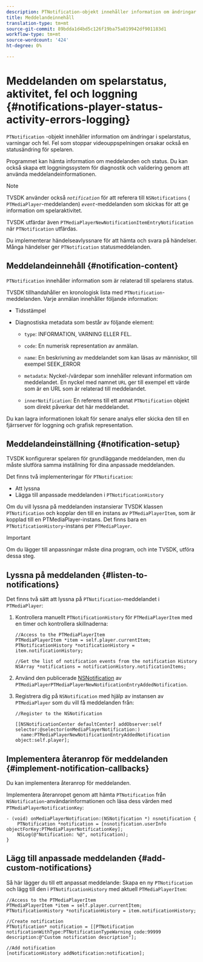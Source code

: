 ```yaml
---
description: PTNotification-objekt innehåller information om ändringar i spelarstatus, varningar och fel. Fel som stoppar videouppspelningen orsakar också en statusändring för spelaren.
title: Meddelandeinnehåll
translation-type: tm+mt
source-git-commit: 89bdda1d4bd5c126f19ba75a819942df901183d1
workflow-type: tm+mt
source-wordcount: '424'
ht-degree: 0%

---
```



# Meddelanden om spelarstatus, aktivitet, fel och loggning {#notifications-player-status-activity-errors-logging}

`PTNotification` -objekt innehåller information om ändringar i spelarstatus, varningar och fel. Fel som stoppar videouppspelningen orsakar också en statusändring för spelaren.

Programmet kan hämta information om meddelanden och status. Du kan också skapa ett loggningssystem för diagnostik och validering genom att använda meddelandeinformationen.

>[!NOTE]
>
>TVSDK använder också *`notification`* för att referera till `NSNotifications` ( `PTMediaPlayer`-meddelanden) *`event`*-meddelanden som skickas för att ge information om spelaraktivitet.

TVSDK utfärdar även `PTMediaPlayerNewNotificationItemEntryNotification` när `PTNotification` utfärdas.

Du implementerar händelseavlyssnare för att hämta och svara på händelser. Många händelser ger `PTNotification` statusmeddelanden.

## Meddelandeinnehåll {#notification-content}

`PTNotification` innehåller information som är relaterad till spelarens status.

TVSDK tillhandahåller en kronologisk lista med `PTNotification`-meddelanden. Varje anmälan innehåller följande information:

* Tidsstämpel
* Diagnostiska metadata som består av följande element:

   * `type`: INFORMATION, VARNING ELLER FEL.
   * `code`: En numerisk representation av anmälan.
   * `name`: En beskrivning av meddelandet som kan läsas av människor, till exempel SEEK_ERROR
   * `metadata`: Nyckel-/värdepar som innehåller relevant information om meddelandet. En nyckel med namnet `URL` ger till exempel ett värde som är en URL som är relaterad till meddelandet.

   * `innerNotification`: En referens till ett annat  `PTNotification` objekt som direkt påverkar det här meddelandet.

Du kan lagra informationen lokalt för senare analys eller skicka den till en fjärrserver för loggning och grafisk representation.

## Meddelandeinställning {#notification-setup}

TVSDK konfigurerar spelaren för grundläggande meddelanden, men du måste slutföra samma inställning för dina anpassade meddelanden.

Det finns två implementeringar för `PTNotification`:

* Att lyssna
* Lägga till anpassade meddelanden i `PTNotificationHistory`

Om du vill lyssna på meddelanden instansierar TVSDK klassen `PTNotification` och kopplar den till en instans av `PTMediaPlayerItem`, som är kopplad till en PTMediaPlayer-instans. Det finns bara en `PTNotificationHistory`-instans per `PTMediaPlayer`.

>[!IMPORTANT]
>
>Om du lägger till anpassningar måste dina program, och inte TVSDK, utföra dessa steg.

## Lyssna på meddelanden {#listen-to-notifications}

Det finns två sätt att lyssna på `PTNotification`-meddelandet i `PTMediaPlayer`:

1. Kontrollera manuellt `PTNotificationHistory` för `PTMediaPlayerItem` med en timer och kontrollera skillnaderna:

   ```
   //Access to the PTMediaPlayerItem  
   PTMediaPlayerItem *item = self.player.currentItem; 
   PTNotificationHistory *notificationHistory = item.notificationHistory; 
   
   //Get the list of notification events from the notification History  
   NSArray *notifications = notificationHistory.notificationItems;
   ```

1. Använd den publicerade [NSNotification](https://developer.apple.com/library/mac/%23documentation/Cocoa/Reference/Foundation/Classes/NSNotification_Class/Reference/Reference.html) av `PTMediaPlayerPTMediaPlayerNewNotificationEntryAddedNotification`.
1. Registrera dig på `NSNotification` med hjälp av instansen av `PTMediaPlayer` som du vill få meddelanden från:

   ```
   //Register to the NSNotification 
   
   [[NSNotificationCenter defaultCenter] addObserver:self selector:@selector(onMediaPlayerNotification:)  
     name:PTMediaPlayerNewNotificationEntryAddedNotification object:self.player];
   ```

## Implementera återanrop för meddelanden {#implement-notification-callbacks}

Du kan implementera återanrop för meddelanden.

Implementera återanropet genom att hämta `PTNotification` från `NSNotification`-användarinformationen och läsa dess värden med `PTMediaPlayerNotificationKey`:

```
- (void) onMediaPlayerNotification:(NSNotification *) nsnotification { 
    PTNotification *notification = [nsnotification.userInfo objectForKey:PTMediaPlayerNotificationKey]; 
    NSLog(@"Notification: %@", notification); 
}
```

## Lägg till anpassade meddelanden {#add-custom-notifications}

Så här lägger du till ett anpassat meddelande:
Skapa en ny `PTNotification` och lägg till den i `PTNotificationHistory` med aktuell `PTMediaPlayerItem`:

```
//Access to the PTMediaPlayerItem  
PTMediaPlayerItem *item = self.player.currentItem; 
PTNotificationHistory *notificationHistory = item.notificationHistory; 
 
//Create notification 
PTNotification* notification = [[PTNotification notificationWithType:PTNotificationTypeWarning code:99999 description:@"Custom notification description"]; 
 
//Add notification 
[notificationHistory addNotification:notification];
```
